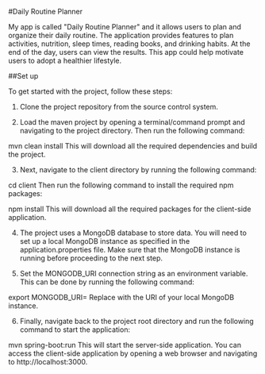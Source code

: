 #Daily Routine Planner

My app is called "Daily Routine Planner" and it allows users to plan and organize their daily routine.
The application provides features to plan activities, nutrition, sleep times, reading books, and drinking habits. At the
end of the day, users can view the results.
This app could help motivate users to adopt a healthier lifestyle.

##Set up

To get started with the project, follow these steps:

1. Clone the project repository from the source control system.

2. Load the maven project by opening a terminal/command prompt and navigating to the project directory. Then run the
following command:

mvn clean install
This will download all the required dependencies and build the project.

3. Next, navigate to the client directory by running the following command:

cd client
Then run the following command to install the required npm packages:

npm install
This will download all the required packages for the client-side application.

4. The project uses a MongoDB database to store data. You will need to set up a local MongoDB instance as specified in the
application.properties file. Make sure that the MongoDB instance is running before proceeding to the next step.

5. Set the MONGODB_URI connection string as an environment variable. This can be done by running the following command:

export MONGODB_URI=<your-mongodb-uri>
Replace <your-mongodb-uri> with the URI of your local MongoDB instance.

6. Finally, navigate back to the project root directory and run the following command to start the application:

mvn spring-boot:run
This will start the server-side application. You can access the client-side application by opening a web browser and
navigating to http://localhost:3000.
